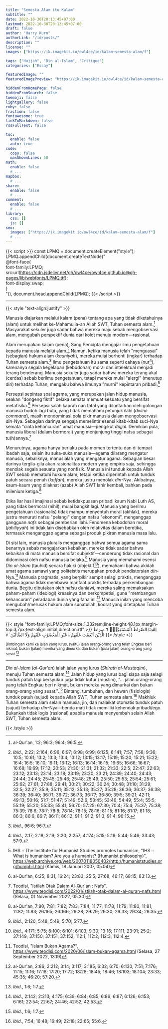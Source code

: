 ```yaml
---
title: "Semesta Alam itu Kalam"
subtitle: ""
date: 2022-10-30T20:13:45+07:00
lastmod: 2022-10-30T20:13:45+07:00
draft: false
author: "Harry Kurn"
authorLink: "/id/posts/"
description: ""
license: ""
images: ["https://ik.imagekit.io/owl4ce/id/kalam~semesta-alam/f"]

tags: ["Hujjah", "Din al-Islam", "Critique"]
categories: ["Essay"]

featuredImage: ""
featuredImagePreview: "https://ik.imagekit.io/owl4ce/id/kalam~semesta-alam/f"

hiddenFromHomePage: false
hiddenFromSearch: false
twemoji: false
lightgallery: false
ruby: false
fraction: false
fontawesome: true
linkToMarkdown: false
rssFullText: false

toc:
  enable: false
  auto: true
code:
  copy: false
  maxShownLines: 50
math:
  enable: false
  # ...
mapbox:
  # ...
share:
  enable: false
  # ...
comment:
  enable: false
  # ...
library:
  css: []
  js: []
seo:
  images: ["https://ik.imagekit.io/owl4ce/id/kalam~semesta-alam/f"]
  # ...
---
```


<!--more-->

{{< script >}}
const LPMQ = document.createElement("style");
LPMQ.appendChild(document.createTextNode("\
@font-face{\
font-family:LPMQ;\
src:url(https://cdn.jsdelivr.net/gh/owl4ce/owl4ce.github.io@gh-pages/lib/webfonts/LPMQ.ttf);\
font-display:swap;\
}\
")), document.head.appendChild(LPMQ);
{{< /script >}}

---

{{< style "text-align:justify" >}}

Manusia diajarkan melalui kalam (pena) tentang apa yang tidak diketahuinya (alam) untuk melihat
ke-Mahamulia-an Allah SWT, Tuhan semesta alam.[^1] Masyarakat sekuler juga sadar bahwa mereka
maju sebab mengobservasi alam, mengubah perspektif dunia dari kolot menuju modern—rasional.

[^1]: al-Qur'an,
      1:2;
      96:3;
      96:4;
      96:5.

Alam merupakan kalam (pena), Sang Pencipta mengajar ilmu pengetahuan kepada manusia melalui alam.[^2] Namun,
ketika manusia telah "menguasai" (sebagian) hukum alam (*kauniyah*), mereka mulai berhenti (ingkar) terhadap
Tuhan semesta alam.[^3] Ilmu pengetahuan itu sama seperti cahaya (nur[^4]), karenanya segala kegelapan
(kebodohan) moral dan intelektual menjadi terang benderang. Manusia sekuler juga sadar bahwa mereka
terang akal (cerdas) sebab berilmu pengetahuan, tetapi mereka mulai "alergi" (menutup diri)
terhadap Tuhan, mengaku bahwa ilmunya "murni" kepintaran pribadi.[^5]

[^2]: *Ibid*.,
      2:22;
      2:164;
      6:96;
      6:97;
      6:98;
      6:99;
      6:125;
      6:141;
      7:57;
      7:58;
      9:36;
      10:5;
      10:61;
      13:2;
      13:3;
      13:4;
      13:12;
      13:15;
      13:17;
      15:19;
      15:20;
      15:21;
      15:22;
      16:4;
      16:5;
      16:10;
      16:11;
      16:12;
      16:13;
      16:14;
      16:15;
      16:65;
      16:66;
      16:67;
      16:68;
      16:69;
      17:12;
      20:53;
      21:30;
      21:31;
      21:32;
      21:33;
      22:5;
      22:47;
      22:63;
      23:12;
      23:13;
      23:14;
      23:18;
      23:19;
      23:20;
      23:21;
      24:39;
      24:40;
      24:43;
      24:44;
      24:45;
      25:45;
      25:46;
      25:48;
      25:49;
      25:50;
      25:53;
      25:54;
      25:61;
      25:62;
      27:61;
      27:88;
      29:41;
      30:21;
      30:22;
      30:24;
      30:48;
      31:10;
      31:29;
      32:5;
      32:27;
      35:9;
      35:11;
      35:12;
      35:13;
      35:27;
      35:28;
      36:36;
      36:37;
      36:38;
      36:39;
      36:40;
      36:71;
      36:72;
      36:73;
      36:77;
      36:80;
      39:5;
      39:21;
      42:11;
      49:13;
      50:16;
      51:7;
      51:47;
      51:49;
      52:6;
      53:45;
      53:46;
      54:49;
      55:4;
      55:5;
      55:19;
      55:20;
      55:33;
      55:41;
      56:70;
      57:25;
      67:30;
      70:4;
      75:4;
      75:37;
      75:38;
      75:39;
      78:6;
      78:7;
      78:8;
      78:14;
      78:15;
      78:16;
      81:15;
      81:16;
      81:17;
      81:18;
      86:3;
      86:6;
      86:7;
      86:11;
      86:12;
      91:1;
      91:2;
      91:3;
      91:4;
      96:15.

[^3]: *Ibid*.,
      96:6;
      96:7.

[^4]: *Ibid*.,
      2:17;
      2:18;
      2:19;
      2:20;
      2:257;
      4:174;
      5:15;
      5:16;
      5:44;
      5:46;
      33:43;
      57:9.

[^5]: IHS :: The Institute for Humanist Studies promotes humanism,
      "IHS :: What is humanism? Are you a humanist? (Humanist philosophy)",
      https://web.archive.org/web/20070118050402/http://humaniststudies.org/humphil.html
      (Kamis, 18 Januari 2007, 05.04)

Persepsi sepintas soal agama, yang merupakan jalan hidup manusia, seakan "dongeng fiktif" belaka semata
memuat sesuatu yang bersifat metafisika.[^6] Persepsi salah kaprah nan fatal yang dilontarkan oleh golongan
manusia bodoh lagi buta, yang tidak memahami petunjuk ilahi (*divine command*), masih mendominasi pola pikir
manusia dalam mengobservasi *din*-Nya. Sebagian darinya sengaja memelintir esensi kitab-kitab suci-Nya
semata "cinta kehancuran" umat manusia—pengikut *dajjal*. Demikian pula, manusia liberal
(dalam bermoral) yang menjunjung tinggi nafsu sebagai tu(h)annya.[^7]

[^6]: al-Qur'an,
      6:25;
      8:31;
      16:24;
      23:83;
      25:5;
      27:68;
      46:17;
      68:15;
      83:13.

[^7]: Teodisi,
      "Istilah Otak Dalam Al-Qur'an : Nafs",
      https://www.teodisi.com/2022/01/istilah-otak-dalam-al-quran-nafs.html
      (Selasa, 01 November 2022, 05.30)

Menurutnya, agama hanya berlaku pada momen tertentu dan di tempat ibadah saja, selain itu suka-suka
manusia—agama dilarang mengatur manusia, sebaliknya, manusialah yang mengatur agama. Sebagian besar darinya
tergila-gila akan rasionalitas modern yang empiris saja, sehingga menolak segala sesuatu yang nonfisik. Manusia
ini tunduk kepada Allah SWT sebab mematuhi hukum alam, tetapi ketika diperintah untuk tunduk patuh secara
penuh (*kaffah*), mereka justru menolak *din*-Nya. Akibatnya, kaum-kaum yang dilaknat (azab)
Allah SWT lahir kembali, bahkan pada milenium ketiga.[^8]

[^8]: al-Qur'an,
      7:80;
      7:81;
      7:82;
      7:83;
      7:84;
      11:77;
      11:78;
      11:79;
      11:80;
      11:81;
      11:82;
      11:83;
      26:165;
      26:166;
      29:28;
      29:29;
      29:30;
      29:33;
      29:34;
      29:35.

Etika liar hasil imajinasi sebab ketidakpuasan pribadi kaum Nabi Luth AS, yang tidak bermoral (nihil),
mulai bangkit lagi. Manusia yang berilmu pengetahuan (rasionalis) tidak mampu menyentuh moral (akhlak),
mereka justru menuruti nafsu "pelangi" dengan nafsu "ekonomi", menganggap gangguan *nafs* sebagai pemberian
ilahi. Fenomena kebodohan moral (*jahiliyyah*) ini tidak lain disebabkan oleh relativitas
dalam beretika, termasuk menganggap agama sebagai produk pikiran manusia masa lalu.

Di sisi lain, manusia pluralis menganggap bahwa semua agama sama benarnya sebab mengajarkan kebaikan,
mereka tidak sadar bahwa kebaikan di mata manusia bersifat subjektif—cenderung tidak rasional dan didominasi
oleh nafsu manusia belaka.[^9] Manusia yang memahami esensi *Din al-Islam* (tauhid) secara hakiki (objektif[^10]),
memahami bahwa akidah umat agama samawi yang politeistis merupakan produk pendistorsian *din*-Nya.[^11] Manusia
pragmatis, yang berpikir sempit selagi praktis, menganggap bahwa agama tidak membawa manfaat praktis terhadap
perkembangan dunia. Begitu dibutakan oleh nafsu duniawi, mereka saling memaksakan paham-paham (ideologi)
kreasinya dan berkompetisi, guna "membangun kehancuran" peradaban dunia yang fana ini.[^12] Manusia inilah
yang mencoba mengubah/merusak hukum alam sunatullah, kodrat yang ditetapkan Tuhan semesta alam.

[^9]: *Ibid*.,
      2:120;
      5:48;
      5:49;
      5:70;
      5:77.

[^10]: *Ibid*.,
       4:171;
       5:75;
       6:100;
       6:101;
       6:103;
       9:30;
       13:16;
       17:111;
       23:91;
       25:2;
       37:149;
       37:150;
       37:151;
       37:152;
       112:1;
       112:2;
       112:3;
       112:4.

[^11]: Teodisi,
       "Islam Bukan Agama?",
       https://www.teodisi.com/2020/06/islam-bukan-agama.html
       (Selasa, 27 September 2022, 13.19)

[^12]: al-Qur'an,
       2:86;
       2:212;
       3:14;
       3:117;
       3:185;
       6:32;
       6:70;
       6:130;
       7:51;
       7:176;
       11:15;
       11:16;
       17:18;
       17:20;
       17:72;
       18:28;
       18:45;
       18:46;
       18:103;
       18:104;
       23:33;
       45:35;
       46:20;
       57:20.

---

{{< style "font-family:LPMQ;font-size:1.332rem;line-height:48.1px;margin-top:3.7px;text-align:initial;direction:rtl" >}}
اِهْدِنَا الصِّرَاطَ الْمُسْتَقِيْمَۙ ٦ صِرَاطَ الَّذِيْنَ اَنْعَمْتَ عَلَيْهِمْ ەۙ غَيْرِ الْمَغْضُوْبِ عَلَيْهِمْ وَلَا الضَّاۤلِّيْنَ ࣖ ٧
{{< /style >}}

<sub>Bimbinglah kami ke jalan yang lurus, (yaitu) jalan orang-orang yang telah Engkau beri nikmat,
bukan (jalan) mereka yang dimurkai dan bukan (pula jalan) orang-orang yang sesat.[^13]</sub>

[^13]: *Ibid*.,
       1:6;
       1:7.

---

*Din al-Islam* (*al-Qur'an*) ialah jalan yang lurus (*Shirath al-Mustaqim*), menuju Tuhan semesta alam.[^14]
Jalan hidup yang lurus bagi siapa saja selagi tunduk patuh lagi bersyukur juga tidak kufur (muslim), "... jalan
orang-orang yang telah Engkau beri nikmat, bukan mereka yang dimurkai dan bukan orang-orang yang sesat.".[^13]
Bintang, tumbuhan, dan hewan (fisiologis) tunduk patuh (sujud) kepada Allah SWT, Tuhan semesta alam.[^15]
Makhluk Tuhan semesta alam selain manusia, jin, dan malaikat otomatis tunduk patuh (sujud) terhadap
*din*-Nya—benda mati tidak memiliki kehendak pribadi/ego. Bukankah tidak logis (rasional)
apabila manusia menyembah selain Allah SWT, Tuhan semesta alam.

[^14]: *Ibid*.,
       2:142;
       2:213;
       4:175;
       6:39;
       6:84;
       6:85;
       6:86;
       6:87;
       6:126;
       6:153;
       6:161;
       22:54;
       22:67;
       24:46;
       42:52;
       42:53.

[^15]: *Ibid*.,
       7:54;
       16:48;
       16:49;
       22:18;
       22:65;
       55:6.

{{< /style >}}
